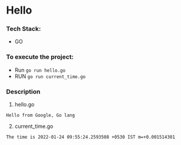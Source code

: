 # Hello

### Tech Stack:
+ GO

### To execute the project:
+ Run `go run hello.go`
+ RUN `go run current_time.go`


### Description
1. hello.go
```
Hello from Google, Go lang

```
2. current_time.go
```
The time is 2022-01-24 09:55:24.2593508 +0530 IST m=+0.001514301
```